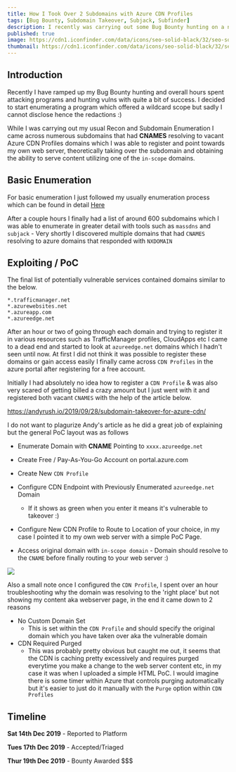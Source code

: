 ```yaml
---
title: How I Took Over 2 Subdomains with Azure CDN Profiles
tags: [Bug Bounty, Subdomain Takeover, Subjack, Subfinder]
description: I recently was carrying out some Bug Bounty hunting on a new program on the CESPPA platform and came across 2 subdomains which resolved to a unclaimed Azure CDN Profile which I was able to claim.  
published: true
image: https://cdn1.iconfinder.com/data/icons/seo-solid-black/32/seo-solid-set-03-512.png
thumbnail: https://cdn1.iconfinder.com/data/icons/seo-solid-black/32/seo-solid-set-03-512.png
---
```




##  Introduction



Recently I have ramped up my Bug Bounty hunting and overall hours spent attacking programs and hunting vulns with quite a bit of success. I decided to start enumerating a program which offered a wildcard scope but sadly I cannot disclose hence the redactions :)



While I was carrying out my usual Recon and Subdomain Enumeration I came across numerous subdomains that had **CNAMES** resolving to vacant Azure CDN Profiles domains which I was able to register and point towards my own web server, theoretically taking over the subdomain and obtaining the ability to serve content utilizing one of the `in-scope` domains.  



 ##  Basic Enumeration 



For basic enumeration I just followed my usually enumeration process which can be found in detail [Here](https://m0chan.github.io/2019/12/16/Bug-Bounty-Cheetsheet.html)

After a couple hours I finally had a list of around 600 subdomains which I was able to enumerate in greater detail with tools such as `massdns` and `subjack` - Very shortly I discovered multiple domains that had `CNAMES` resolving to azure domains that responded with `NXDOMAIN`



 ## Exploiting / PoC



The final list of potentially vulnerable services contained domains similar to the below.

	*.trafficmanager.net
	*.azurewebsites.net
	*.azureapp.com
	*.azureedge.net



After an hour or two of going through each domain and trying to register it in various resources such as TrafficManager profiles, CloudApps etc I came to a dead end and started to look at `azureedge.net` domains which I hadn't seen until now. At first I did not think it was possible to register these domains or gain access easily I finally came across `CDN Profiles` in the azure portal after registering for a free account. 



Initially I had absolutely no idea how to register a `CDN Profile` & was also very scared of getting billed a crazy amount but I just went with it and registered both vacant `CNAMES` with the help of the article below. 

https://andyrush.io/2019/09/28/subdomain-takeover-for-azure-cdn/



I do not want to plagurize Andy's article as he did a great job of explaining but the general PoC layout was as follows

 * Enumerate Domain with **CNAME** Pointing to `xxxx.azureedge.net`
 * Create Free / Pay-As-You-Go Account on portal.azure.com
 * Create New `CDN Profile`
 * Configure CDN Endpoint with Previously Enumerated `azureedge.net` Domain

   	* If it shows as green when you enter it means it's vulnerable to takeover :) 
* Configure New CDN Profile to Route to Location of your choice, in my case I pointed it to my own web server with a simple PoC Page. 
*  Access original domain with `in-scope domain` - Domain should resolve to the `CNAME` before finally routing to your web server :) 



  <img src = "http://i.imgur.com/YLUhICn.png"></img>





Also a small note once I configured the `CDN Profile`, I spent over an hour troubleshooting why the domain was resolving to the 'right place' but not showing my content aka webserver page, in the end it came down to 2 reasons

 * No Custom Domain Set
   	* This is set within the `CDN Profile` and should specify the original domain which you have taken over aka the vulnerable domain
 * CDN Required Purged
   	* This was probably pretty obvious but caught me out, it seems that the CDN is caching pretty excessively and requires purged everytime you make a change to the web server content etc, in my case it was when I uploaded a simple HTML PoC. I would imagine there is some timer within Azure that controls purging automatically but it's easier to just do it manually with the `Purge` option within `CDN Profiles` 



 ## Timeline



**Sat 14th Dec 2019** - Reported to Platform

**Tues 17th Dec 2019** - Accepted/Triaged

**Thur 19th Dec 2019** - Bounty Awarded $$$ 

